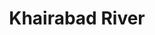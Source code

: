 ---
title: "Khairabad River"
title_bn: "খাইরাবাদ নদী"
description: "It originates from Kritonkhola river at the district boundary of Jhalkathi and Barisal district and end meeting with Paira river at Bakerganj Barisal agter folloing about 40 km."
---